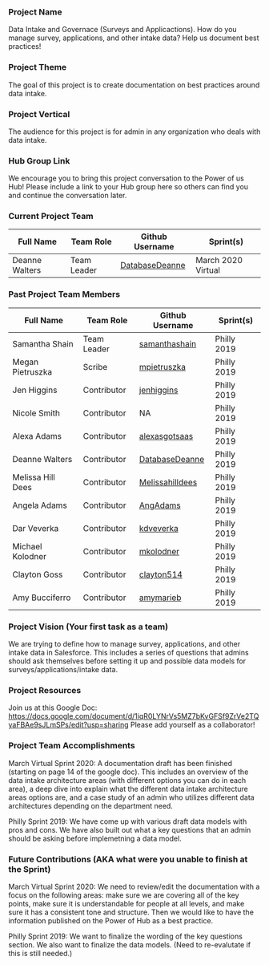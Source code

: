 ### Project Name
Data Intake and Governace (Surveys and Applicactions).
How do you manage survey, applications, and other intake data?  Help us document best practices!

### Project Theme
The goal of this project is to create documentation on best practices around data intake.

### Project Vertical
The audience for this project is for admin in any organization who deals with data intake.

### Hub Group Link
We encourage you to bring this project conversation to the Power of us Hub! Please include a link to your Hub group here so others can find you and continue the conversation later.

### Current Project Team

Full Name          | Team Role         | Github Username                                       | Sprint(s)
------------       | -------------     | -------------                                         | -------------
Deanne Walters     | Team Leader       | [DatabaseDeanne](https://github.com/DatabaseDeanne)   | March 2020 Virtual

### Past Project Team Members

Full Name          | Team Role             | Github Username                                     | Sprint(s)
------------       | -------------         | -------------                                       | -------------
Samantha Shain     | Team Leader           | [samanthashain](https://github.com/samanthashain)   | Philly 2019
Megan Pietruszka   | Scribe                | [mpietruszka](https://github.com/mpietruszka)       | Philly 2019
Jen Higgins        | Contributor           | [jenhiggins](https://github.com/jenhiggins)         | Philly 2019
Nicole Smith       | Contributor           | NA                                                  | Philly 2019
Alexa Adams        | Contributor           | [alexasgotsaas](https://github.com/alexasgotsaas)   | Philly 2019
Deanne Walters     | Contributor           | [DatabaseDeanne](https://github.com/DatabaseDeanne) | Philly 2019
Melissa Hill Dees  | Contributor           | [Melissahilldees](https://github.com/Melissahilldees) | Philly 2019
Angela Adams       | Contributor           | [AngAdams](https://github.com/AngAdams)             | Philly 2019
Dar Veverka        | Contributor           | [kdveverka](https://github.com/kdveverka)           | Philly 2019
Michael Kolodner   | Contributor           | [mkolodner](https://github.com/mkolodner)           | Philly 2019
Clayton Goss       | Contributor           | [clayton514](https://github.com/clayton514)         | Philly 2019
Amy Bucciferro     | Contributor           | [amymarieb](https://github.com/amymarieb)           | Philly 2019

### Project Vision (Your first task as a team)

We are trying to define how to manage survey, applications, and other intake data in Salesforce. This includes a series of questions that admins should ask themselves before setting it up and possible data models for surveys/applications/intake data.

### Project Resources
Join us at this Google Doc:  https://docs.google.com/document/d/1iqR0LYNrVs5MZ7bKvGFSf9ZrVe2TQyaFBAe9sJLmSPs/edit?usp=sharing
Please add yourself as a collaborator!

### Project Team Accomplishments

March Virtual Sprint 2020: A documentation draft has been finished (starting on page 14 of the google doc). This includes an overview of the data intake architecture areas (with different options you can do in each area), a deep dive into explain what the different data intake architecture areas options are, and a case study of an admin who utilizes different data architectures depending on the department need.

Philly Sprint 2019: We have come up with various draft data models with pros and cons. We have also built out what a key questions that an admin should be asking before implemetning a data model.

### Future Contributions (AKA what were you unable to finish at the Sprint)

March Virtual Sprint 2020: We need to review/edit the documentation with a focus on the following areas: make sure we are covering all of the key points, make sure it is understandable for people at all levels, and make sure it has a consistent tone and structure. Then we would like to have the information published on the Power of Hub as a best practice.

Philly Sprint 2019: We want to finalize the wording of the key questions section. We also want to finalize the data models. (Need to re-evalutate if this is still needed.)
